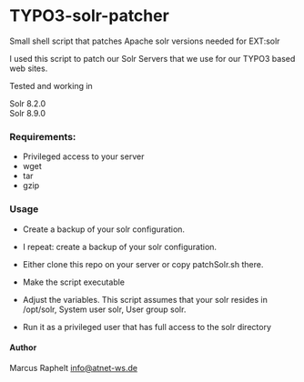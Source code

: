 # TYPO3-solr-patcher
Small shell script that patches Apache solr versions needed for EXT:solr


I used this script to patch our Solr Servers that we use for our TYPO3 based web sites.

Tested and working in

Solr 8.2.0  
Solr 8.9.0

### Requirements:

- Privileged access to your server
- wget
- tar
- gzip


### Usage

- Create a backup of your solr configuration.  
- I repeat: create a backup of your solr configuration.  

- Either clone this repo on your server or copy patchSolr.sh there.

- Make the script executable 
- Adjust the variables. This script assumes that your solr resides in /opt/solr, System user solr, User group solr.

- Run it as a privileged user that has full access to the solr directory


#### Author
Marcus Raphelt <info@atnet-ws.de>
